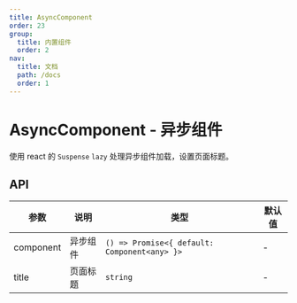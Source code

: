 ```yaml
---
title: AsyncComponent
order: 23
group:
  title: 内置组件
  order: 2
nav:
  title: 文档
  path: /docs
  order: 1
---
```


# AsyncComponent - 异步组件

使用 react 的 `Suspense` `lazy` 处理异步组件加载，设置页面标题。

## API

| 参数      | 说明     | 类型                                         | 默认值 |
| --------- | -------- | -------------------------------------------- | ------ |
| component | 异步组件 | `() => Promise<{ default: Component<any> }>` | -      |
| title     | 页面标题 | `string`                                     | -      |
